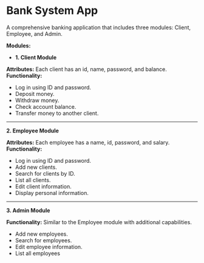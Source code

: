 # Bank System App
A comprehensive banking application that includes three modules: Client, Employee, and Admin.

**Modules:**

- **1. Client Module**
  
**Attributes:** Each client has an id, name, password, and balance.
**Functionality:**
- Log in using ID and password.
- Deposit money.
- Withdraw money.
- Check account balance.
- Transfer money to another client.
--------------------------------------------------------------------------------------
**2. Employee Module**

**Attributes:** Each employee has a name, id, password, and salary.
**Functionality:**
- Log in using ID and password.
- Add new clients.
- Search for clients by ID.
- List all clients.
- Edit client information.
- Display personal information.
--------------------------------------------------------------------------------------
**3. Admin Module**

**Functionality:** Similar to the Employee module with additional capabilities.
- Add new employees.
- Search for employees.
- Edit employee information.
- List all employees
